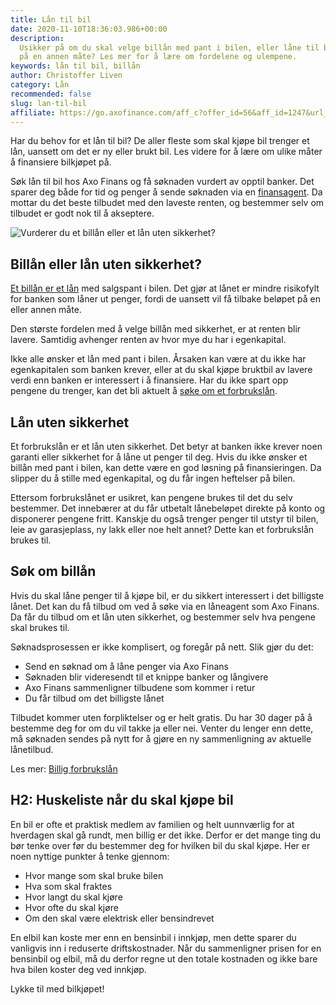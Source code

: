 ```yaml
---
title: Lån til bil
date: 2020-11-10T18:36:03.986+00:00
description:
  Usikker på om du skal velge billån med pant i bilen, eller låne til bil
  på en annen måte? Les mer for å lære om fordelene og ulempene.
keywords: lån til bil, billån
author: Christoffer Liven
category: Lån
recommended: false
slug: lan-til-bil
affiliate: https://go.axofinance.com/aff_c?offer_id=56&aff_id=1247&url_id=82&source=A67
---
```


<!--StartFragment-->

Har du behov for et lån til bil? De aller fleste som skal kjøpe bil trenger et lån, uansett om det er ny eller brukt bil. Les videre for å lære om ulike måter å finansiere bilkjøpet på.

Søk lån til bil hos Axo Finans og få søknaden vurdert av opptil <NumberOfBanks /></NumberOfBanks> banker. Det sparer deg både for tid og penger å sende søknaden via en [finansagent](https://www.finanstilsynet.no/nyhetsarkiv/rundskriv/2019/rundskriv-om-finansagenter/). Da mottar du det beste tilbudet med den laveste renten, og bestemmer selv om tilbudet er godt nok til å akseptere.

![Vurderer du et billån eller et lån uten sikkerhet? ](/lan/img/billån.jpg 'Billån')

## Billån eller lån uten sikkerhet?

[Et billån er et lån](https://www.dagbladet.no/lan/billan/) med salgspant i bilen. Det gjør at lånet er mindre risikofylt for banken som låner ut penger, fordi de uansett vil få tilbake beløpet på en eller annen måte.

Den største fordelen med å velge billån med sikkerhet, er at renten blir lavere. Samtidig avhenger renten av hvor mye du har i egenkapital.

Ikke alle ønsker et lån med pant i bilen. Årsaken kan være at du ikke har egenkapitalen som banken krever, eller at du skal kjøpe bruktbil av lavere verdi enn banken er interessert i å finansiere. Har du ikke spart opp pengene du trenger, kan det bli aktuelt å [søke om et forbrukslån](https://www.dagbladet.no/lan/sok-forbrukslan/).

## Lån uten sikkerhet

Et forbrukslån er et lån uten sikkerhet. Det betyr at banken ikke krever noen garanti eller sikkerhet for å låne ut penger til deg. Hvis du ikke ønsker et billån med pant i bilen, kan dette være en god løsning på finansieringen. Da slipper du å stille med egenkapital, og du får ingen heftelser på bilen.

Ettersom forbrukslånet er usikret, kan pengene brukes til det du selv bestemmer. Det innebærer at du får utbetalt lånebeløpet direkte på konto og disponerer pengene fritt. Kanskje du også trenger penger til utstyr til bilen, leie av garasjeplass, ny lakk eller noe helt annet? Dette kan et forbrukslån brukes til.

## Søk om billån

Hvis du skal låne penger til å kjøpe bil, er du sikkert interessert i det billigste lånet. Det kan du få tilbud om ved å søke via en låneagent som Axo Finans. Da får du tilbud om et lån uten sikkerhet, og bestemmer selv hva pengene skal brukes til.

Søknadsprosessen er ikke komplisert, og foregår på nett. Slik gjør du det:

- Send en søknad om å låne penger via Axo Finans
- Søknaden blir videresendt til et knippe banker og långivere
- Axo Finans sammenligner tilbudene som kommer i retur
- Du får tilbud om det billigste lånet

Tilbudet kommer uten forpliktelser og er helt gratis. Du har 30 dager på å bestemme deg for om du vil takke ja eller nei. Venter du lenger enn dette, må søknaden sendes på nytt for å gjøre en ny sammenligning av aktuelle lånetilbud.

Les mer: [Billig forbrukslån](https://www.dagbladet.no/lan/billig-forbrukslan/)

## H2: Huskeliste når du skal kjøpe bil

En bil er ofte et praktisk medlem av familien og helt uunnværlig for at hverdagen skal gå rundt, men billig er det ikke. Derfor er det mange ting du bør tenke over før du bestemmer deg for hvilken bil du skal kjøpe. Her er noen nyttige punkter å tenke gjennom:

- Hvor mange som skal bruke bilen
- Hva som skal fraktes
- Hvor langt du skal kjøre
- Hvor ofte du skal kjøre
- Om den skal være elektrisk eller bensindrevet

En elbil kan koste mer enn en bensinbil i innkjøp, men dette sparer du vanligvis inn i reduserte driftskostnader. Når du sammenligner prisen for en bensinbil og elbil, må du derfor regne ut den totale kostnaden og ikke bare hva bilen koster deg ved innkjøp.

Lykke til med bilkjøpet!

<content-btn text="SØK HER" :url="affiliate" rel="nofollow"></content-btn>

<!--EndFragment-->
